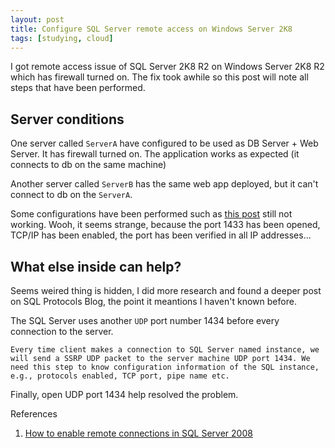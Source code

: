 ```yaml
---
layout: post
title: Configure SQL Server remote access on Windows Server 2K8
tags: [studying, cloud]
---
```


I got remote access issue of SQL Server 2K8 R2 on Windows Server 2K8 R2 which has firewall turned on. The fix took awhile
so this post will note all steps that have been performed.

## Server conditions

One server called `ServerA` have configured to be used as DB Server + Web Server. It has firewall turned on.
The application works as expected (it connects to db on the same machine)

Another server called `ServerB` has the same web app deployed, but it can't connect to db on the `ServerA`.

Some configurations have been performed such as [this post][1] still not working. Wooh, it seems strange,
because the port 1433 has been opened, TCP/IP has been enabled, the port has been verified in all IP addresses...

## What else inside can help?

Seems weired thing is hidden, I did more research and found a deeper post on SQL Protocols Blog,
the point it meantions I haven't known before.

The SQL Server uses another `UDP` port number 1434 before every connection to the server.

`Every time client makes a connection to SQL Server named instance, we will send a SSRP UDP packet to the server machine UDP port 1434.
We need this step to know configuration information of the SQL instance, e.g., protocols enabled, TCP port, pipe name etc.`

Finally, open UDP port 1434 help resolved the problem.


References

1. [How to enable remote connections in SQL Server 2008][1]

[1]: http://blogs.msdn.com/b/walzenbach/archive/2010/04/14/how-to-enable-remote-connections-in-sql-server-2008.aspx
[2]: http://blogs.msdn.com/b/sql_protocols/archive/2007/05/13/sql-network-interfaces-error-26-error-locating-server-instance-specified.aspx
